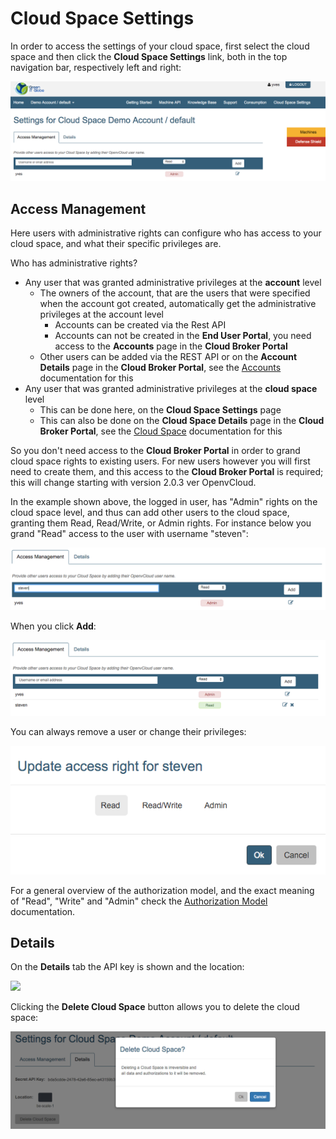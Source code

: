 # Cloud Space Settings

In order to access the settings of your cloud space, first select the cloud space and then click the **Cloud Space Settings** link, both in the top navigation bar, respectively left and right:

![](CloudSpaceSettings.png)

## Access Management

Here users with administrative rights can configure who has access to your cloud space, and what their specific privileges are.

Who has administrative rights?
- Any user that was granted administrative privileges at the **account** level
  - The owners of the account, that are the users that were specified when the account got created, automatically get the administrative privileges at the account level
    - Accounts can be created via the Rest API
    - Accounts can not be created in the **End User Portal**, you need access to the **Accounts** page in the **Cloud Broker Portal**
  - Other users can be added via the REST API or on the **Account Details** page in the **Cloud Broker Portal**, see the [Accounts](../../CloudBrokerPortal/Accounts/Accounts.md) documentation for this
- Any user that was granted administrative privileges at the **cloud space** level
  - This can be done here, on the **Cloud Space Settings** page
  - This can also be done on the **Cloud Space Details** page in the **Cloud Broker Portal**, see the [Cloud Space](../../CloudBrokerPortal/CloudSpaces/CloudSpaces.md) documentation for this

So you don't need access to the **Cloud Broker Portal** in order to grand cloud space rights to existing users. For new users however you will first need to create them, and this access to the **Cloud Broker Portal** is required; this will change starting with version 2.0.3 ver OpenvCloud.

In the example shown above, the logged in user, has "Admin" rights on the cloud space level, and thus can add other users to the cloud space, granting them Read, Read/Write, or Admin rights. For instance below you grand "Read" access to the user with username "steven":

![](AddUser.png)

When you click **Add**:

![](UserAdded.png)

You can always remove a user or change their privileges:

![](UpdateAccessRight.png)

For a general overview of the authorization model, and the exact meaning of "Read", "Write" and "Admin" check the [Authorization Model](../Authorization/AuthorizationModel.md) documentation.


## Details

On the **Details** tab the API key is shown and the location:

![](CloudSettingsDetails.png)

Clicking the **Delete Cloud Space** button allows you to delete the cloud space:

![](DeleteCloudSpace.png)
